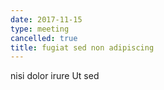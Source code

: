 ```yaml
---
date: 2017-11-15
type: meeting
cancelled: true
title: fugiat sed non adipiscing
---
```

nisi dolor irure Ut sed